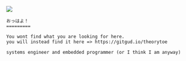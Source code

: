 ![](https://komarev.com/ghpvc/?username=theory-of-everything&color=green&style=flat-sqaure)
```
おっはよ！
=========

You wont find what you are looking for here. 
you will instead find it here => https://gitgud.io/theorytoe

systems engineer and embedded programmer (or I think I am anyway)
```
